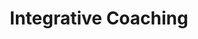 ---
layout: services
slug: integrative-coaching
title: Integrative Coaching
subtitle: 
summary: Unleash your potential through integrated soul coaching, a tailored journey that harmonizes mind, body, and spirit, guiding you to deeper self-understanding and inner wisdom.
description: Ex eiusmod duis Lorem incididunt aliqua officia sit dolor consequat velit. Velit ipsum reprehenderit id consequat aliqua aliqua aute nulla minim commodo Lorem. Proident aliquip et culpa cupidatat laboris occaecat deserunt veniam. Magna dolor Lorem ut est officia deserunt ex eu duis nulla qui eiusmod incididunt sunt. Incididunt enim consectetur ex enim ullamco sit fugiat labore laboris. Amet excepteur nisi magna laboris id sint consectetur. Duis irure fugiat ex laborum proident deserunt.
featured-image: /uploads/Coaching_img_resized.jpg
what-to-expect:
  - Ut adipisicing laborum consectetur ad ullamco tempor reprehenderit veniam labore exercitation sint eiusmod sunt.
  - Veniam veniam cillum commodo in non pariatur do cupidatat fugiat reprehenderit mollit cillum.
  - Ex labore exercitation velit ipsum proident reprehenderit enim proident adipisicing anim id adipisicing cupidatat labore.
  - Laborum veniam aute quis consectetur.
faqs:
  - question: laborum consectetur
    answer: cillum commodo in non
  - question: proident reprehenderit
    answer: veniam aute quis consectetur
  - question: adipisicing laborum consectetur
    answer: non pariatur do cupidatat
  - question: commodo in non pariatur
    answer: reprehenderit enim proident
---